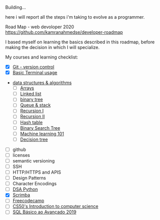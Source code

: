 Building...

here i will report all the steps i'm taking to evolve as a programmer.

Road Map - web devoloper 2020 
https://github.com/kamranahmedse/developer-roadmap


I based myself on learning the basics described in this roadmap, before making the decision in which I will specialize.


My courses and learning checklist: 

- [x]  [Git - version control](https://git-scm.com/book/pt-br/v2/Fundamentos-de-Git-Obtendo-um-Reposit%C3%B3rio-Git)
- [x]  [Basic Terminal usage](https://www.notion.so/vssartori/Comandos-Basicos-prompt-16c92043556446ddbe8c4c680f346b22)
- [data structures & algorithms](https://www.youtube.com/watch?v=bum_19loj9A&list=PLBZBJbE_rGRV8D7XZ08LK6z-4zPoWzu5H)
    - [ ]  [Arrays](https://leetcode.com/explore/learn/card/array-and-string/)
    - [ ]  [Linked list](https://leetcode.com/explore/learn/card/linked-list/)
    - [ ]  [binary tree](https://leetcode.com/explore/learn/card/data-structure-tree/)
    - [ ]  [Queue & stack](https://leetcode.com/explore/learn/card/queue-stack/)
    - [ ]  [Recursion I](https://leetcode.com/explore/learn/card/recursion-i/)
    - [ ]  [Recursion II](https://leetcode.com/explore/learn/card/recursion-ii/)
    - [ ]  [Hash table](https://leetcode.com/explore/learn/card/hash-table/)
    - [ ]  [Binary Search Tree](https://leetcode.com/explore/learn/card/introduction-to-data-structure-binary-search-tree/)
    - [ ]  [Machine learning 101](https://leetcode.com/explore/learn/card/machine-learning-101/)
    - [ ]  [Decision tree](https://leetcode.com/explore/learn/card/decision-tree/)
- [ ]  github
- [ ]  licenses
- [ ]  semantic versioning
- [ ]  SSH
- [ ]  HTTP/HTTPS and APIS
- [ ]  Design Patterns
- [ ]  Character Encodings
- [ ]  [DSA Python](https://www.datascienceacademy.com.br/course?courseid=python-fundamentos)
- [x]  [Scrimba](https://scrimba.com/p/pNpZMAB/c9Bv3wc8)
- [ ]  [Freecodecamp](https://www.freecodecamp.org/learn/#_=_)
- [ ]  [CS50's Introduction to computer science](https://cs50.harvard.edu/college/2020/spring/weeks/0/)
- [ ]  [SQL Básico ao Avançado 2019](https://www.youtube.com/watch?v=FNV7_9QsCok&list=PLnNURxKyyLIInBfeGiJ8L314AD015mHkv)